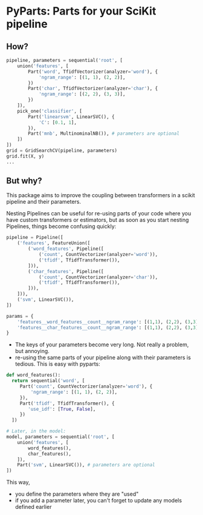 # PyParts: Parts for your SciKit pipeline

## How?


```python
pipeline, parameters = sequential('root', [
    union('features', [
        Part('word', TfidfVectorizer(analyzer='word'), {
            'ngram_range': [(1, 1), (2, 2)],
        })
        Part('char', TfidfVectorizer(analyzer='char'), {
            'ngram_range': [(2, 2), (3, 3)],
        })
    ]),
    pick_one('classifier', [
        Part('linearsvm', LinearSVC(), {
            'C': [0.1, 1],
        }),
        Part('mnb', MultinominalNB()), # parameters are optional
    ])
])
grid = GridSearchCV(pipeline, parameters)
grid.fit(X, y)
...
 ```

## But why?
This package aims to improve the coupling between transformers in a scikit
pipeline and their parameters.

Nesting Pipelines can be useful for re-using parts of your code where
you have custom transformers or estimators, but as soon as you start nesting
Pipelines, things become confusing quickly:

```python
pipeline = Pipeline([
    ('features', FeatureUnion([
        ('word_features', Pipeline([
            ('count', CountVectorizer(analyzer='word')),
            ('tfidf', TfidfTransformer()),
        ])),
        ('char_features', Pipeline([
            ('count', CountVectorizer(analyzer='char')),
            ('tfidf', TfidfTransformer()),
        ])),
    ])),
    ('svm', LinearSVC()),
])

params = {
    'features__word_features__count__ngram_range': [(1,1), (2,2), (3,3)],
    'features__char_features__count__ngram_range': [(1,1), (2,2), (3,3)],
}
```


* The keys of your parameters become very long. Not really a problem, but
  annoying.
* re-using the same parts of your pipeline along with their parameters is
  tedious. This is easy with pyparts:

```python
def word_features():
  return sequential('word', [
     Part('count', CountVectorizer(analyzer='word'), {
         'ngram_range': [(1, 1), (2, 2)],
     }),
     Part('tfidf', TfidfTransformer(), {
        'use_idf': [True, False],
     })
  ])

# Later, in the model:
model, parameters = sequential('root', [
    union('features', [
        word_features(),
        char_features(),
    ]),
    Part('svm', LinearSVC()), # parameters are optional
])
```

This way,
 * you define the parameters where they are "used"
 * if you add a parameter later, you can't forget to update any models
defined earlier
